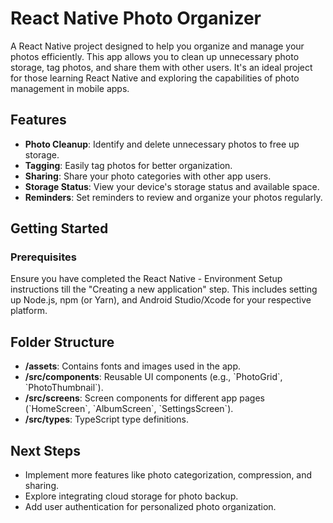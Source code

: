 
# React Native Photo Organizer

A React Native project designed to help you organize and manage your photos efficiently. This app allows you to clean up unnecessary photo storage, tag photos, and share them with other users. It's an ideal project for those learning React Native and exploring the capabilities of photo management in mobile apps.

## Features
- **Photo Cleanup**: Identify and delete unnecessary photos to free up storage.
- **Tagging**: Easily tag photos for better organization.
- **Sharing**: Share your photo categories with other app users.
- **Storage Status**: View your device's storage status and available space.
- **Reminders**: Set reminders to review and organize your photos regularly.

## Getting Started

### Prerequisites
Ensure you have completed the React Native - Environment Setup instructions till the "Creating a new application" step. This includes setting up Node.js, npm (or Yarn), and Android Studio/Xcode for your respective platform.

## Folder Structure
- **/assets**: Contains fonts and images used in the app.
- **/src/components**: Reusable UI components (e.g., \`PhotoGrid\`, \`PhotoThumbnail\`).
- **/src/screens**: Screen components for different app pages (\`HomeScreen\`, \`AlbumScreen\`, \`SettingsScreen\`).
- **/src/types**: TypeScript type definitions.

## Next Steps
- Implement more features like photo categorization, compression, and sharing.
- Explore integrating cloud storage for photo backup.
- Add user authentication for personalized photo organization.

